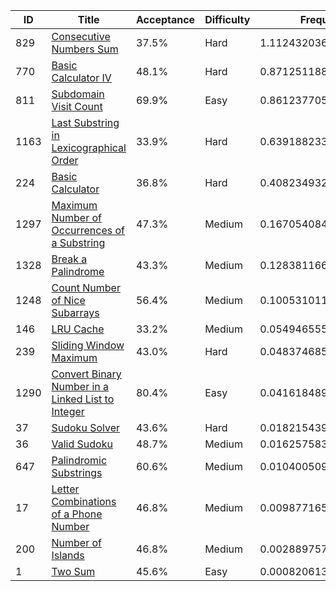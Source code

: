 |ID|Title|Acceptance|Difficulty|Frequency|
|----|-----|----|---|---|
|829|[Consecutive Numbers Sum]( https://leetcode.com/problems/consecutive-numbers-sum)|37.5%|Hard|1.1124320366213494|
|770|[Basic Calculator IV]( https://leetcode.com/problems/basic-calculator-iv)|48.1%|Hard|0.8712511889931674|
|811|[Subdomain Visit Count]( https://leetcode.com/problems/subdomain-visit-count)|69.9%|Easy|0.8612377057497951|
|1163|[Last Substring in Lexicographical Order]( https://leetcode.com/problems/last-substring-in-lexicographical-order)|33.9%|Hard|0.6391882333573828|
|224|[Basic Calculator]( https://leetcode.com/problems/basic-calculator)|36.8%|Hard|0.4082349322913481|
|1297|[Maximum Number of Occurrences of a Substring]( https://leetcode.com/problems/maximum-number-of-occurrences-of-a-substring)|47.3%|Medium|0.1670540846631662|
|1328|[Break a Palindrome]( https://leetcode.com/problems/break-a-palindrome)|43.3%|Medium|0.12838116664820678|
|1248|[Count Number of Nice Subarrays]( https://leetcode.com/problems/count-number-of-nice-subarrays)|56.4%|Medium|0.1005310110120055|
|146|[LRU Cache]( https://leetcode.com/problems/lru-cache)|33.2%|Medium|0.054946555458745445|
|239|[Sliding Window Maximum]( https://leetcode.com/problems/sliding-window-maximum)|43.0%|Hard|0.0483746857022364|
|1290|[Convert Binary Number in a Linked List to Integer]( https://leetcode.com/problems/convert-binary-number-in-a-linked-list-to-integer)|80.4%|Easy|0.04161848998251485|
|37|[Sudoku Solver]( https://leetcode.com/problems/sudoku-solver)|43.6%|Hard|0.01821543989134118|
|36|[Valid Sudoku]( https://leetcode.com/problems/valid-sudoku)|48.7%|Medium|0.01625758350956095|
|647|[Palindromic Substrings]( https://leetcode.com/problems/palindromic-substrings)|60.6%|Medium|0.010400509768078022|
|17|[Letter Combinations of a Phone Number]( https://leetcode.com/problems/letter-combinations-of-a-phone-number)|46.8%|Medium|0.00987716546167603|
|200|[Number of Islands]( https://leetcode.com/problems/number-of-islands)|46.8%|Medium|0.0028897578265903614|
|1|[Two Sum]( https://leetcode.com/problems/two-sum)|45.6%|Easy|0.0008206138651873125|
